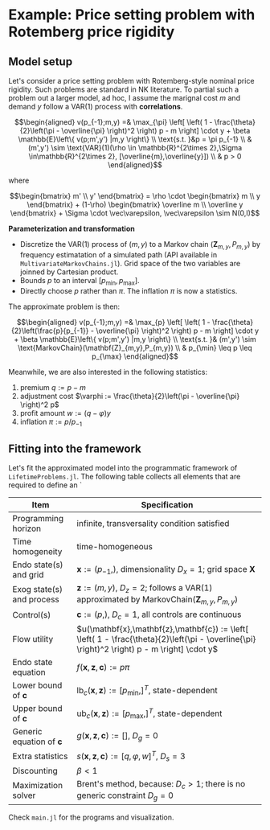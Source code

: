 # Example: Price setting problem with Rotemberg price rigidity


## Model setup

Let's consider a price setting problem with Rotemberg-style nominal price rigidity. Such problems are standard in NK literature. To partial such a problem out a larger model, ad hoc, I assume the marignal cost $m$ and demand $y$ follow a VAR(1) process with **correlations**.


```math
\begin{aligned}
v(p_{-1};m,y) =& \max_{\pi} \left[ \left( 1 - \frac{\theta}{2}\left(\pi - \overline{\pi} \right)^2  \right) p  - m \right] \cdot y + \beta \mathbb{E}\left\{ v(p;m',y') |m,y  \right\}  \\
\text{s.t. }&p = \pi p_{-1}   \\
& (m',y') \sim \text{VAR}(1)(\rho \in \mathbb{R}^{2\times 2},\Sigma \in\mathbb{R}^{2\times 2}, [\overline{m},\overline{y}]) \\
& p > 0
\end{aligned}
```

where

```math
\begin{bmatrix}
m' \\ y'
\end{bmatrix} = \rho \cdot \begin{bmatrix}
m \\ y
\end{bmatrix} + (1-\rho) \begin{bmatrix}
\overline m \\ \overline y
\end{bmatrix} + \Sigma \cdot \vec\varepsilon, \vec\varepsilon \sim N(0,I)
```


**Parameterization and transformation**

- Discretize the VAR(1) process of $(m,y)$ to a Markov chain $(\mathbf{Z}_{m,y},P_{m,y})$ by frequency estimatation of a simulated path (API available in `MultivariateMarkovChains.jl`). Grid space of the two variables are joinned by Cartesian product.
- Bounds $p$ to an interval $[p_{\min},p_{\max}]$.
- Directly choose $p$ rather than $\pi$. The inflation $\pi$ is now a statistics.

The approximate problem is then:


```math
\begin{aligned}
v(p_{-1};m,y) =& \max_{p} \left[ \left( 1 - \frac{\theta}{2}\left(\frac{p}{p_{-1}} - \overline{\pi} \right)^2  \right) p  - m \right] \cdot y + \beta \mathbb{E}\left\{ v(p;m',y') |m,y  \right\}  \\
\text{s.t. }& (m',y') \sim  \text{MarkovChain}(\mathbf{Z}_{m,y},P_{m,y}) \\
& p_{\min} \leq p \leq p_{\max}
\end{aligned}
```

Meanwhile, we are also interested in the following statistics:

1. premium $q := p - m$
2. adjustment cost $\varphi := \frac{\theta}{2}\left(\pi - \overline{\pi} \right)^2 p$
3. profit amount $w := (q - \varphi) y$
4. inflation $\pi := p/p_{-1}$






## Fitting into the framework

Let's fit the approximated model into the programmatic framework of `LifetimeProblems.jl`. The following table collects all elements that are required to define an `


|Item|Specification|
|----|----------|
|Programming horizon | infinite, transversality condition satisfied |
|Time homogeneity  | time-homogeneous |
|Endo state(s) and grid| $\mathbf{x}:=(p_{-1},)$, dimensionality $D_x=1$; grid space $\mathbf{X}$ |
|Exog state(s) and process | $\mathbf{z}:=(m,y)$, $D_z=2$; follows a VAR(1) approximated by MarkovChain$(\mathbf{Z}_{m,y},P_{m,y})$  |
|Control(s)   | $\mathbf{c}:=(p,)$, $D_c=1$, all controls are continuous   |
|Flow utility | $u(\mathbf{x},\mathbf{z},\mathbf{c}) := \left[ \left( 1 - \frac{\theta}{2}\left(\pi - \overline{\pi} \right)^2  \right) p  - m \right] \cdot y$ |
|Endo state equation | $f(\mathbf{x},\mathbf{z},\mathbf{c}):= p\pi$   |
|Lower bound of $\mathbf{c}$ | $`\text{lb}_c(\mathbf{x},\mathbf{z}) := [p_{\min},]^T`$, state-dependent  |
|Upper bound of $\mathbf{c}$ | $`\text{ub}_c(\mathbf{x},\mathbf{z}) := [p_{\max},]^T`$, state-dependent  |
|Generic equation of $\mathbf{c}$ | $g(\mathbf{x},\mathbf{z},\mathbf{c}) := []$, $D_g=0$  |
|Extra statistics | $s(\mathbf{x},\mathbf{z},\mathbf{c}) := [q,\varphi,w]^T$, $D_s=3$  |
|Discounting | $\beta < 1$ |
|Maximization solver| Brent's method, because: $D_c>1$; there is no generic constraint $D_g=0$ |


Check `main.jl` for the programs and visualization.



